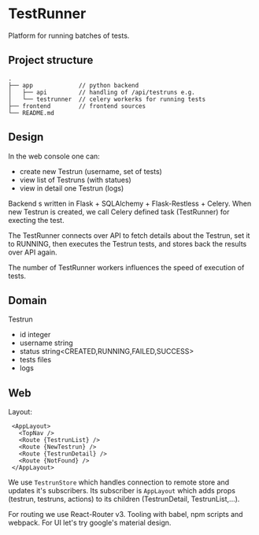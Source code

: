 TestRunner
==========

Platform for running batches of tests.

Project structure
-----------------

    .
    ├── app     		// python backend
    │   ├── api 		// handling of /api/testruns e.g.
	│   └── testrunner  // celery workerks for running tests
    ├── frontend		// frontend sources
    └── README.md


Design
------

In the web console one can:

 - create new Testrun (username, set of tests)
 - view list of Testruns (with statues)
 - view in detail one Testrun (logs)

Backend s written in Flask + SQLAlchemy + Flask-Restless + Celery. When new
Testrun is created, we call Celery defined task (TestRunner) for execting the test.

The TestRunner connects over API to fetch details about the Testrun, set it to RUNNING, then executes the Testrun tests, and stores back the results over API again.

The number of TestRunner workers influences the speed of execution of tests.


Domain
------

Testrun
 - id integer
 - username string
 - status string<CREATED,RUNNING,FAILED,SUCCESS>
 - tests files
 - logs

 

 Web
 ---

 Layout:

     <AppLayout>
       <TopNav />
       <Route {TestrunList} />
       <Route {NewTestrun} />
       <Route {TestrunDetail} />
       <Route {NotFound} />
     </AppLayout>

We use `TestrunStore` which handles connection to remote store and updates it's subscribers. Its subscriber is `AppLayout` which adds props (testrun, testruns, actions) to its children (TestrunDetail, TestrunList,...).

For routing we use React-Router v3. Tooling with babel, npm scripts and webpack. For UI let's try google's material design.

